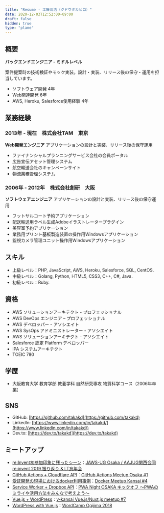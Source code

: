 ```yaml
---
title: "Resume - 工藤高浩（クドウタカヒロ）"
date: 2020-12-03T12:52:00+09:00
draft: false
hidden: true
type: "plane"
---
```


## 概要

**バックエンドエンジニア - ミドルレベル**

案件提案時の技術検証やモック実装。設計・実装、リリース後の保守・運用を担当しています。

* ソフトウェア開発 4年
* Web関連開発 6年
* AWS, Heroku, Salesforce使用経験 4年

## 業務経験

### 2013年 - 現在　株式会社TAM　東京
**Web開発エンジニア**
アプリケーションの設計と実装、リリース後の保守運用
* ファイナンシャルプランニングサービス会社の会員ポータル
* 広告宣伝アセット管理システム
* 航空輸送会社のキャンペーンサイト
* 物流業務管理システム

### 2006年 - 2012年　株式会社創研　大阪
**ソフトウェアエンジニア**
アプリケーションの設計と実装、リリース後の保守運用
* フットサルコート予約アプリケーション
* 配送輸送用ラベル生成Adobeイラストレータープラグイン
* 美容室予約アプリケーション
* 業務用プリント基板製造装置の操作用Windowsアプリケーション
* 監視カメラ管理ユニット操作用Windowsアプリケーション

## スキル
* 上級レベル：PHP, JavaScript, AWS, Heroku, Salesforce, SQL, CentOS.
* 中級レベル：Golang, Python, HTML5, CSS3, C++, C#, Java.
* 初級レベル：Ruby.

## 資格
* AWS ソリューションアーキテクト - プロフェッショナル
* AWS DevOps エンジニア – プロフェッショナル
* AWS デベロッパー - アソシエイト
* AWS SysOps アドミニストレーター - アソシエイト
* AWS ソリューションアーキテクト - アソシエイト
* Salesforce 認定 Platform デベロッパー
* IPA システムアーキテクト
* TOEIC 780


## 学歴
* 大阪教育大学 教育学部 教養学科 自然研究専攻 物質科学コース（2006年卒業）

## SNS
* GitHub: [https://github.com/takakd](https://github.com/takakd)
* LinkedIn: [https://www.linkedin.com/in/takakd/](https://www.linkedin.com/in/takakd/)
* Dev.to: [https://dev.to/takakd](https://dev.to/takakd)

## ミートアップ
* [re:Invent初参加印象に残ったシーン](https://www.slideshare.net/ssuserb88ac6/reinvent-208755909)：[JAWS-UG Osaka / AAJUG関西合同 re:invent 2019 振り返り & LT忘年会](https://jawsugosaka.doorkeeper.jp/events/101158)
* [GitHub Actions + Cloudflare API](https://www.slideshare.net/ssuserb88ac6/github-actions-cloudflare-api)：[GitHub Actions Meetup Osaka #1](https://gaug.connpass.com/event/152956/)
* [受託開発の現場におけるdocker利用事例](https://www.slideshare.net/ssuserb88ac6/docker-165722431)：[Docker Meetup Kansai #4](https://dockerkansai.connpass.com/event/141875/)
* [Service Worker + Dropbox API](https://www.slideshare.net/ssuserb88ac6/service-worker-dropbox-api)：[PWA Night OSAKA キックオフ ～PWAのミライや活用方法をみんなで考えよう～](https://pwanight.connpass.com/event/136893/)
* [Vue.js + WordPress](https://www.slideshare.net/ssuserb88ac6/vuejs-wordpress)：[v-kansai Vue.js/Nuxt.js meetup #7](https://vuekansai.connpass.com/event/127057/)
* [WordPress with Vue.js](https://www.slideshare.net/ssuserb88ac6/wordpress-with-vuejs-106118047)：[WordCamp Ogijima 2018](https://2018.ogijima.wordcamp.org/)
